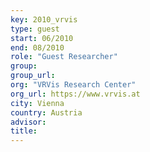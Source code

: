 ```yaml
---
key: 2010_vrvis
type: guest
start: 06/2010
end: 08/2010
role: "Guest Researcher"
group:
group_url:
org: "VRVis Research Center"
org_url: https://www.vrvis.at
city: Vienna
country: Austria
advisor:
title:
---
```

